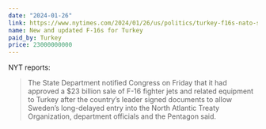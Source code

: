 ```yaml
---
date: "2024-01-26"
link: https://www.nytimes.com/2024/01/26/us/politics/turkey-f16s-nato-sweden.html
name: New and updated F-16s for Turkey
paid_by: Turkey
price: 23000000000
---
```


NYT reports:

> The State Department notified Congress on Friday that it had approved a $23 billion sale of F-16 fighter jets and related equipment to Turkey after the country’s leader signed documents to allow Sweden’s long-delayed entry into the North Atlantic Treaty Organization, department officials and the Pentagon said.
